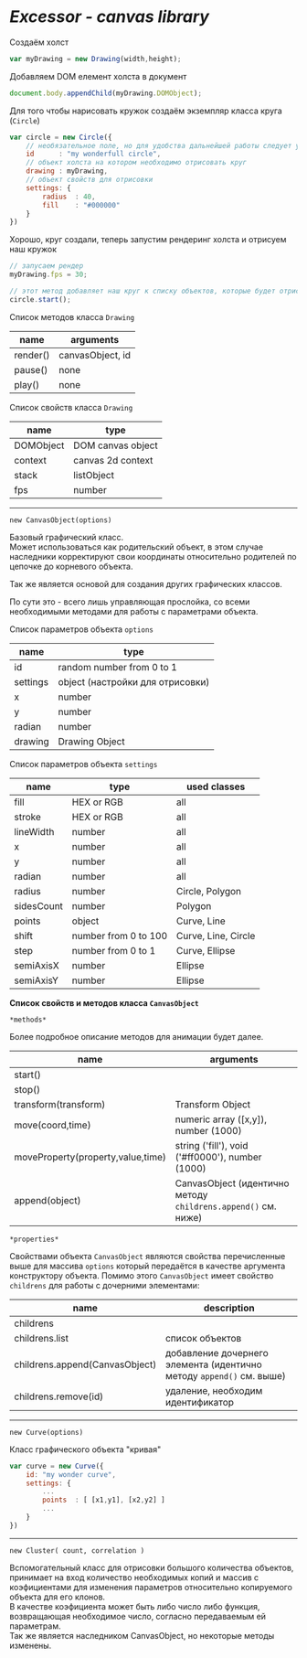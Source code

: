 *Excessor - canvas library*
===========================

Создаём холст

```js
var myDrawing = new Drawing(width,height);
```

Добавляем DOM елемент холста в документ

```js
document.body.appendChild(myDrawing.DOMObject);
```

Для того чтобы нарисовать кружок создаём экземпляр класса круга (`Circle`)

```js
var circle = new Circle({
    // необязательное поле, но для удобства дальнейшей работы следует указать
    id      : "my wonderfull circle",
    // объект холста на котором необходимо отрисовать круг
    drawing : myDrawing,
    // объект свойств для отрисовки
    settings: {
        radius  : 40,
        fill    : "#000000"
    }
})
```

Хорошо, круг создали, теперь запустим рендеринг холста и отрисуем наш кружок

```js
// запусаем рендер
myDrawing.fps = 30;

// этот метод добавляет наш круг к списку объектов, которые будет отрисовывать холст
circle.start();
```

Список методов класса `Drawing`

name    | arguments
--------|---------------------------------
render()| canvasObject, id
pause() | none
play()  | none

Список свойств класса `Drawing`

name        | type
------------|---------------------------------
DOMObject   | DOM canvas object
context     | canvas 2d context
stack       | listObject
fps         | number

___

`new CanvasObject(options)`

Базовый графический класс.  
Может использоваться как родительский объект, в этом случае наследники
корректируют свои координаты относительно родителей по цепочке
до корневого объекта.

Так же является основой для создания других графических классов.

По сути это - всего лишь управляющая прослойка, со всеми необходимыми
методами для работы с параметрами объекта.

Список параметров объекта `options`

name    | type
--------|---------------------------------
id      | random number from 0 to 1
settings| object (настройки для отрисовки)
x       | number
y       | number
radian  | number
drawing | Drawing Object

Список параметров объекта `settings`

name        | type                  | used classes
------------|-----------------------|----------------
fill        | HEX or RGB            | all
stroke      | HEX or RGB            | all
lineWidth   | number                | all
x           | number                | all
y           | number                | all
radian      | number                | all
radius      | number                | Circle, Polygon
sidesCount  | number                | Polygon
points      | object                | Curve, Line
shift       | number from 0 to 100  | Curve, Line, Circle
step        | number from 0 to 1    | Curve, Ellipse
semiAxisX   | number                | Ellipse
semiAxisY   | number                | Ellipse

**Список свойств и методов класса `CanvasObject`**

    *methods*

Более подробное описание методов для анимации будет далее.

name                                | arguments
------------------------------------|----------
start()                             |  
stop()                              | 
transform(transform)                | Transform Object
move(coord,time)                    | numeric array ([x,y]), number (1000)
moveProperty(property,value,time)   | string ('fill'), void ('#ff0000'), number (1000)
append(object)                      | CanvasObject (идентично методу `childrens.append()` см. ниже)

    *properties*

Свойствами объекта `CanvasObject` являются свойства перечисленные выше для массива `options` который передаётся в качестве аргумента конструктору объекта. Помимо этого `CanvasObject` имеет свойство `childrens` для работы с дочерними элементами:

name                            | description
--------------------------------|------------
childrens                       |  
childrens.list                  | список объектов
childrens.append(CanvasObject)  | добавление дочернего элемента (идентично методу `append()` см. выше)
childrens.remove(id)            | удаление, необходим идентификатор

___

`new Curve(options)`

Класс графического объекта "кривая"

```js
var curve = new Curve({
    id: "my wonder curve",
    settings: {
        ...
        points  : [ [x1,y1], [x2,y2] ]
        ...
    }
})
```

___

`new Cluster( count, correlation )`

Вспомогательный класс для отрисовки большого количества объектов, 
принимает на вход количество необходимых копий и массив с коэфициентами
для изменения параметров относительно копируемого объекта для его клонов.  
В качестве коэфициента может быть либо число либо функция, 
возвращающая необходимое число, согласно передаваемым ей параметрам.  
Так же является наследником CanvasObject, но некоторые методы изменены.

